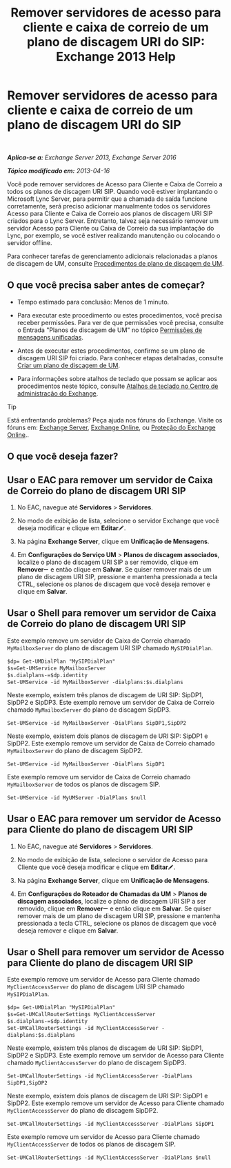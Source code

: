 ﻿---
title: 'Remover servidores de acesso para cliente e caixa de correio de um plano de discagem URI do SIP: Exchange 2013 Help'
TOCTitle: Remover servidores de acesso para cliente e caixa de correio de um plano de discagem URI do SIP
ms:assetid: 367441e1-1a0f-42c8-9fa8-8abe80b3d015
ms:mtpsurl: https://technet.microsoft.com/pt-br/library/Aa997238(v=EXCHG.150)
ms:contentKeyID: 54651963
ms.date: 05/22/2018
mtps_version: v=EXCHG.150
ms.translationtype: MT
---

# Remover servidores de acesso para cliente e caixa de correio de um plano de discagem URI do SIP

 

_**Aplica-se a:** Exchange Server 2013, Exchange Server 2016_

_**Tópico modificado em:** 2013-04-16_

Você pode remover servidores de Acesso para Cliente e Caixa de Correio a todos os planos de discagem URI SIP. Quando você estiver implantando o Microsoft Lync Server, para permitir que a chamada de saída funcione corretamente, será preciso adicionar manualmente todos os servidores Acesso para Cliente e Caixa de Correio aos planos de discagem URI SIP criados para o Lync Server. Entretanto, talvez seja necessário remover um servidor Acesso para Cliente ou Caixa de Correio da sua implantação do Lync, por exemplo, se você estiver realizando manutenção ou colocando o servidor offline.

Para conhecer tarefas de gerenciamento adicionais relacionadas a planos de discagem de UM, consulte [Procedimentos de plano de discagem de UM](um-dial-plan-procedures-exchange-2013-help.md).

## O que você precisa saber antes de começar?

  - Tempo estimado para conclusão: Menos de 1 minuto.

  - Para executar este procedimento ou estes procedimentos, você precisa receber permissões. Para ver de que permissões você precisa, consulte o Entrada "Planos de discagem de UM" no tópico [Permissões de mensagens unificadas](unified-messaging-permissions-exchange-2013-help.md).

  - Antes de executar estes procedimentos, confirme se um plano de discagem URI SIP foi criado. Para conhecer etapas detalhadas, consulte [Criar um plano de discagem de UM](create-a-um-dial-plan-exchange-2013-help.md).

  - Para informações sobre atalhos de teclado que possam se aplicar aos procedimentos neste tópico, consulte [Atalhos de teclado no Centro de administração do Exchange](keyboard-shortcuts-in-the-exchange-admin-center-exchange-online-protection-help.md).


> [!TIP]
> Está enfrentando problemas? Peça ajuda nos fóruns do Exchange. Visite os fóruns em: <A href="https://go.microsoft.com/fwlink/p/?linkid=60612">Exchange Server</A>, <A href="https://go.microsoft.com/fwlink/p/?linkid=267542">Exchange Online</A>, ou <A href="https://go.microsoft.com/fwlink/p/?linkid=285351">Proteção do Exchange Online</A>..



## O que você deseja fazer?

## Usar o EAC para remover um servidor de Caixa de Correio do plano de discagem URI SIP

1.  No EAC, navegue até **Servidores** \> **Servidores**.

2.  No modo de exibição de lista, selecione o servidor Exchange que você deseja modificar e clique em **Editar**![Ícone de edição](images/JJ218640.6f53ccb2-1f13-4c02-bea0-30690e6ea71d(EXCHG.150).gif "Ícone de edição").

3.  Na página **Exchange Server**, clique em **Unificação de Mensagens**.

4.  Em **Configurações do Serviço UM** \> **Planos de discagem associados**, localize o plano de discagem URI SIP a ser removido, clique em **Remover**![ícone Remover](images/JJ657492.479b6ced-8d64-4277-a725-f17fea202b28(EXCHG.150).gif "ícone Remover") e então clique em **Salvar**. Se quiser remover mais de um plano de discagem URI SIP, pressione e mantenha pressionada a tecla CTRL, selecione os planos de discagem que você deseja remover e clique em **Salvar**.

## Usar o Shell para remover um servidor de Caixa de Correio do plano de discagem URI SIP

Este exemplo remove um servidor de Caixa de Correio chamado `MyMailboxServer` do plano de discagem URI SIP chamado `MySIPDialPlan`.

    $dp= Get-UMDialPlan "MySIPDialPlan"
    $s=Get-UMService MyMailboxServer
    $s.dialplans-=$dp.identity
    Set-UMService -id MyMailboxServer -dialplans:$s.dialplans

Neste exemplo, existem três planos de discagem de URI SIP: SipDP1, SipDP2 e SipDP3. Este exemplo remove um servidor de Caixa de Correio chamado `MyMailboxServer` do plano de discagem SipDP3.

    Set-UMService -id MyMailboxServer -DialPlans SipDP1,SipDP2

Neste exemplo, existem dois planos de discagem de URI SIP: SipDP1 e SipDP2. Este exemplo remove um servidor de Caixa de Correio chamado `MyMailboxServer` do plano de discagem SipDP2.

    Set-UMService -id MyMailboxServer -DialPlans SipDP1

Este exemplo remove um servidor de Caixa de Correio chamado `MyMailboxServer` de todos os planos de discagem SIP.

    Set-UMService -id MyUMServer -DialPlans $null

## Usar o EAC para remover um servidor de Acesso para Cliente do plano de discagem URI SIP

1.  No EAC, navegue até **Servidores** \> **Servidores**.

2.  No modo de exibição de lista, selecione o servidor de Acesso para Cliente que você deseja modificar e clique em **Editar**![Ícone de edição](images/JJ218640.6f53ccb2-1f13-4c02-bea0-30690e6ea71d(EXCHG.150).gif "Ícone de edição").

3.  Na página **Exchange Server**, clique em **Unificação de Mensagens**.

4.  Em **Configurações do Roteador de Chamadas da UM** \> **Planos de discagem associados**, localize o plano de discagem URI SIP a ser removido, clique em **Remover**![ícone Remover](images/JJ657492.479b6ced-8d64-4277-a725-f17fea202b28(EXCHG.150).gif "ícone Remover") e então clique em **Salvar**. Se quiser remover mais de um plano de discagem URI SIP, pressione e mantenha pressionada a tecla CTRL, selecione os planos de discagem que você deseja remover e clique em **Salvar**.

## Usar o Shell para remover um servidor de Acesso para Cliente do plano de discagem URI SIP

Este exemplo remove um servidor de Acesso para Cliente chamado `MyClientAccessServer` do plano de discagem URI SIP chamado `MySIPDialPlan`.

    $dp= Get-UMDialPlan "MySIPDialPlan"
    $s=Get-UMCallRouterSettings MyClientAccessServer
    $s.dialplans-=$dp.identity
    Set-UMCallRouterSettings -id MyClientAccessServer -dialplans:$s.dialplans

Neste exemplo, existem três planos de discagem de URI SIP: SipDP1, SipDP2 e SipDP3. Este exemplo remove um servidor de Acesso para Cliente chamado `MyClientAccessServer` do plano de discagem SipDP3.

    Set-UMCallRouterSettings -id MyClientAccessServer -DialPlans SipDP1,SipDP2

Neste exemplo, existem dois planos de discagem de URI SIP: SipDP1 e SipDP2. Este exemplo remove um servidor de Acesso para Cliente chamado `MyClientAccessServer` do plano de discagem SipDP2.

    Set-UMCallRouterSettings -id MyClientAccessServer -DialPlans SipDP1

Este exemplo remove um servidor de Acesso para Cliente chamado `MyClientAccessServer` de todos os planos de discagem SIP.

    Set-UMCallRouterSettings -id MyClientAccessServer -DialPlans $null

